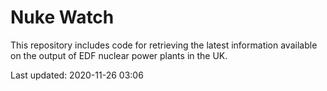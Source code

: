 # Nuke Watch

This repository includes code for retrieving the latest information available on the output of EDF nuclear power plants in the UK.

Last updated: 2020-11-26 03:06